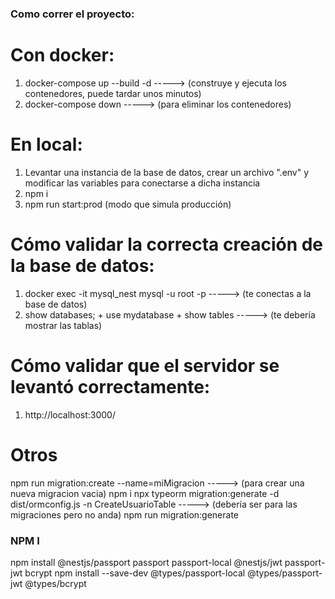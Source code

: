 ### Como correr el proyecto:

# Con docker:

1. docker-compose up --build -d -----> (construye y ejecuta los contenedores, puede tardar unos minutos)
2. docker-compose down -----> (para eliminar los contenedores)

# En local:

1. Levantar una instancia de la base de datos, crear un archivo ".env" y modificar las variables para conectarse a dicha instancia
2. npm i
3. npm run start:prod (modo que simula producción)

# Cómo validar la correcta creación de la base de datos:

1. docker exec -it mysql_nest mysql -u root -p -----> (te conectas a la base de datos)
2. show databases; + use mydatabase + show tables -----> (te debería mostrar las tablas)

# Cómo validar que el servidor se levantó correctamente:

1. http://localhost:3000/

# Otros

npm run migration:create --name=miMigracion -----> (para crear una nueva migracion vacia)
npm i
npx typeorm migration:generate -d dist/ormconfig.js -n CreateUsuarioTable -----> (debería ser para las migraciones pero no anda)
npm run migration:generate

### NPM I

npm install @nestjs/passport passport passport-local @nestjs/jwt passport-jwt bcrypt
npm install --save-dev @types/passport-local @types/passport-jwt @types/bcrypt
